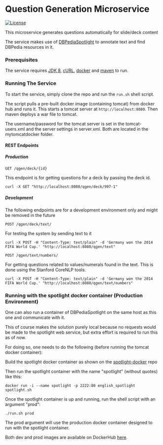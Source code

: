 # Question Generation Microservice #

[![License](https://img.shields.io/badge/License-MPL%202.0-green.svg)](https://github.com/slidewiki/notification-service/blob/master/LICENSE)

This microservice generates questions automatically for slide/deck content

The service makes use of [DBPediaSpotlight](https://github.com/dbpedia-spotlight/dbpedia-spotlight/) to annotate text and find DBPedia resources in it.

### Prerequisites

The service requires [JDK 8](http://openjdk.java.net/install/), [cURL](https://curl.haxx.se/download.html), [docker](https://docs.docker.com/engine/installation/) and [maven](https://maven.apache.org/download.cgi) to run. 

### Running The Service

To start the service, simply clone the repo and run the `run.sh` shell script.

The script pulls a pre-built docker image (containing tomcat) from docker hub and runs it.
This starts a tomcat server at ```http://localhost:8080```. Then maven deploys a war file to tomcat.

The username/password for the tomcat server is set in the tomcat-users.xml and the server settings in server.xml. Both are located in the mytomcatdocker folder.

#### REST Endpoints

##### Production

```GET /qgen/deck/{id}```

This endpoint is for getting questions for a deck by passing the deck id.

```
curl -X GET "http://localhost:8080/qgen/deck/997-1"

```

##### Development

The following endpoints are for a development environment only and might be removed in the future

```POST /qgen/deck/text/```

For testing the system by sending text to it

```
curl -X POST -H "Content-Type: text/plain" -d 'Germany won the 2014 FIFA World Cup.' "http://localhost:8080/qgen/text"
```

```POST /qgen/text/numbers/```

For getting questions related to values/numerals found in the text. This is done using the Stanford CoreNLP tools.
 
```
curl -X POST -H "Content-Type: text/plain" -d 'Germany won the 2014 FIFA World Cup.' "http://localhost:8080/qgen/text/numbers"
```

### Running with the spotlight docker container (Production Environment)

One can also run a container of DBPediaSpotlight on the same host as this one and communicate with it.

This of course makes the solution purely local because no requests would be made to the spotlight web service, but extra effort is required to run this as of now.  

For doing so, one needs to do the following (before running the tomcat docker container):

Build the spotlight docker container as shown on the [spotlight-docker](https://github.com/dbpedia-spotlight/spotlight-docker/tree/master/v0.7.1/english) repo

Then run the spotlight container with the name "spotlight" (without quotes) like this:
```
docker run -i --name spotlight -p 2222:80 english_spotlight spotlight.sh
```

Once the spotlight container is up and running, run the shell script with an argument "prod":

```./run.sh prod```

The prod argument will use the production docker container designed to run with the spotlight container.

Both dev and prod images are available on DockerHub [here](https://hub.docker.com/r/andyfaizan/).
